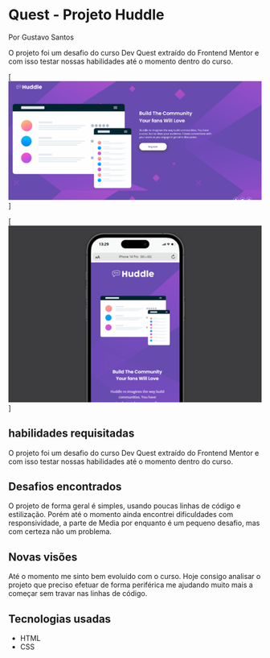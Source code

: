 # Quest - Projeto Huddle

Por Gustavo Santos

O projeto foi um desafio do curso Dev Quest extraído do Frontend Mentor e com isso testar nossas habilidades até o momento dentro do curso.

[<img src="./huddle-page.gif" alt="Landing do projeto">]

[<img src="./huddle-mobile.gif" alt="Landing mobile">]

## habilidades requisitadas

O projeto foi um desafio do curso Dev Quest extraído do Frontend Mentor e com isso testar nossas habilidades até o momento dentro do curso.

## Desafios encontrados

O projeto de forma geral é simples, usando poucas linhas de código e estilização. Porém até o momento ainda encontrei dificuldades com responsividade, a parte de Media por enquanto é um pequeno desafio, mas com certeza não um problema.

## Novas visões

Até o momento me sinto bem evoluído com o curso. Hoje consigo analisar o projeto que preciso efetuar de forma periférica me ajudando muito mais a começar sem travar nas linhas de código.

## Tecnologias usadas

- HTML
- CSS
